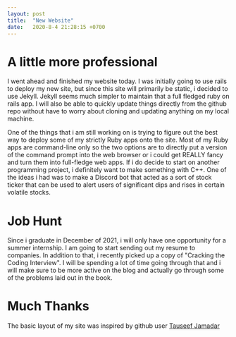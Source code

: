 ```yaml
---
layout: post
title:  "New Website"
date:   2020-8-4 21:28:15 +0700
---
```


# A little more professional
I went ahead and finished my website today. I was initially going to use rails to deploy my new site, but since this site will primarily be static, i decided to use Jekyll. Jekyll seems much simpler to maintain that a full fledged ruby on rails app. I will also be able to quickly update things directly from the github repo without have to worry about cloning and updating anything on my local machine. 

One of the things that i am still working on is trying to figure out the best way to deploy some of my strictly Ruby apps onto the site. Most of my Ruby apps are command-line only so the two options are to directly put a version of the command prompt into the web browser or i could get REALLY fancy and turn them into full-fledge web apps. If i do decide to start on another programming project, i definitely want to make something with C++. One of the ideas i had was to make a Discord bot that acted as a sort of stock ticker that can be used to alert users of significant dips and rises in certain volatile stocks.


# Job Hunt 

Since i graduate in December of 2021, i will only have one opportunity for a summer internship. I am going to start sending out my resume to companies. In addition to that, i recently picked up a copy of "Cracking the Coding Interview". I will be spending a lot of time going through that and i will make sure to be more active on the blog and actually go through some of the problems laid out in the book.



# Much Thanks
The basic layout of my site was inspired by github user [Tauseef Jamadar](https://github.com/tmjam)


